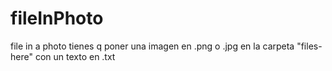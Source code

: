 # fileInPhoto
file in a photo
tienes q poner una imagen en .png o .jpg en la carpeta "files-here" con un texto en .txt
